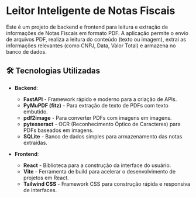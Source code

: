 # Leitor Inteligente de Notas Fiscais

Este é um projeto de backend e frontend para leitura e extração de informações de Notas Fiscais em formato PDF. A aplicação permite o envio de arquivos PDF, realiza a leitura do conteúdo (texto ou imagem), extrai as informações relevantes (como CNPJ, Data, Valor Total) e armazena no banco de dados.

## 🛠 Tecnologias Utilizadas

- **Backend**:  
  - **FastAPI** - Framework rápido e moderno para a criação de APIs.
  - **PyMuPDF (fitz)** - Para extração de texto de PDFs com texto embutido.
  - **pdf2image** - Para converter PDFs com imagens em imagens.
  - **pytesseract** - OCR (Reconhecimento Óptico de Caracteres) para PDFs baseados em imagens.
  - **SQLite** - Banco de dados simples para armazenamento das notas extraídas.

- **Frontend**:
  - **React** - Biblioteca para a construção da interface do usuário.
  - **Vite** - Ferramenta de build para acelerar o desenvolvimento de projetos em React.
  - **Tailwind CSS** - Framework CSS para construção rápida e responsiva de interfaces.


